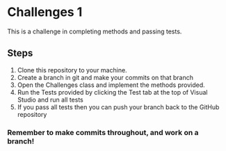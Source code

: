 # Challenges 1

This is a challenge in completing methods and passing tests.

## Steps
1. Clone this repository to your machine.
2. Create a branch in git and make your commits on that branch
3. Open the Challenges class and implement the methods provided.
4. Run the Tests provided by clicking the Test tab at the top of Visual Studio and run all tests
5. If you pass all tests then you can push your branch back to the GitHub repository

### Remember to make commits throughout, and work on a branch!
